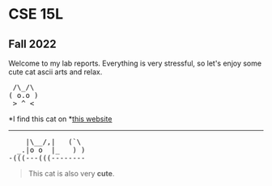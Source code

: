# CSE 15L
## Fall 2022

Welcome to my lab reports. 
Everything is very stressful, so let's enjoy some cute cat ascii arts and relax.


 <pre>
 /\_/\
( o.o )
 > ^ <
</pre>

*I find this cat on *[this website](https://www.asciiart.eu/animals/cats)

---
<pre>
    |\__/,|   (`\
  _.|o o  |_   ) )
-(((---(((--------
</pre>

> This cat is also very **cute**.

